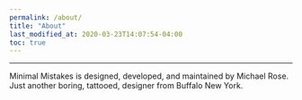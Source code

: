 ```yaml
---
permalink: /about/
title: "About"
last_modified_at: 2020-03-23T14:07:54-04:00
toc: true
---
```

---

Minimal Mistakes is designed, developed, and maintained by Michael Rose. Just another boring, tattooed, designer from Buffalo New York.

